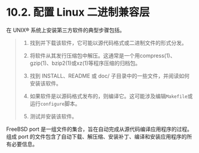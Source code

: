 # 10.2. 配置 Linux 二进制兼容层

在 UNIX® 系统上安装第三方软件的典型步骤包括。
>
>  1. 找到并下载该软件，它可能以源代码格式或二进制文件的形式分发。
>
>  2. 将软件从其发行压缩包中解压。这通常是一个用compress(1)、gzip(1)、bzip2(1)或xz(1)等程序压缩的归档包。
>
>  3. 找到 INSTALL、README 或 doc/ 子目录中的一些文件，并阅读如何安装该软件。
>
>  4. 如果软件是以源码格式发布的，则编译它。这可能涉及编辑`Makefile`或运行`configure`脚本。
>
>  5. 测试并安装该软件。

FreeBSD port 是一组文件的集合，旨在自动完成从源代码编译应用程序的过程。组成 port 的文件包含了自动下载、解压缩、安装补丁、编译和安装应用程序的所有必要信息。

